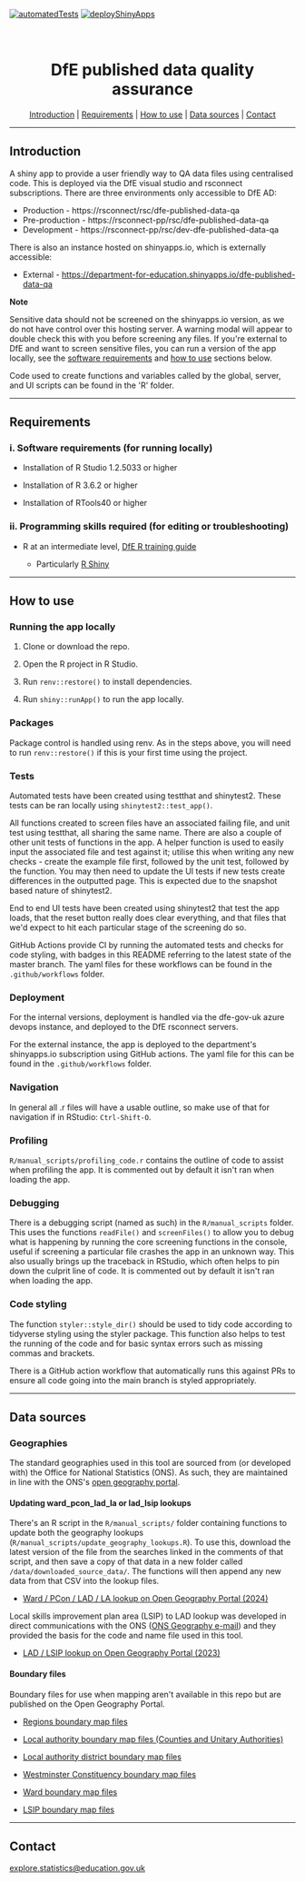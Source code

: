 [![automatedTests](https://github.com/dfe-analytical-services/dfe-published-data-qa/actions/workflows/automatedTests.yaml/badge.svg?branch=master)](https://github.com/dfe-analytical-services/dfe-published-data-qa/actions/workflows/automatedTests.yaml) [![deployShinyApps](https://github.com/dfe-analytical-services/dfe-published-data-qa/actions/workflows/deployShinyApps.yaml/badge.svg?branch=master)](https://github.com/dfe-analytical-services/dfe-published-data-qa/actions/workflows/deployShinyApps.yaml)

<h1 align="center">
  <br>
  DfE published data quality assurance 
  <br>
</h1>

<p align="center">
  <a href="#introduction">Introduction</a> |
  <a href="#requirements">Requirements</a> |
  <a href="#how-to-use">How to use</a> |
  <a href="#data-sources">Data sources</a> |
  <a href="#contact">Contact</a>
</p>

---

## Introduction 

A shiny app to provide a user friendly way to QA data files using centralised code. This is deployed via the DfE visual studio and rsconnect subscriptions. There are three environments only accessible to DfE AD:

- Production - https://rsconnect/rsc/dfe-published-data-qa
- Pre-production - https://rsconnect-pp/rsc/dfe-published-data-qa
- Development - https://rsconnect-pp/rsc/dev-dfe-published-data-qa

There is also an instance hosted on shinyapps.io, which is externally accessible:

- External - https://department-for-education.shinyapps.io/dfe-published-data-qa

**Note**

Sensitive data should not be screened on the shinyapps.io version, as we do not have control over this hosting server. A warning modal will appear to double check this with you before screening any files. If you're external to DfE and want to screen sensitive files, you can run a version of the app locally, see the [software requirements](#requirements) and [how to use](#how-to-use) sections below.

Code used to create functions and variables called by the global, server, and UI scripts can be found in the 'R' folder.

---

## Requirements


### i. Software requirements (for running locally)

- Installation of R Studio 1.2.5033 or higher

- Installation of R 3.6.2 or higher

- Installation of RTools40 or higher

### ii. Programming skills required (for editing or troubleshooting)

- R at an intermediate level, [DfE R training guide](https://dfe-analytical-services.github.io/r-training-course/)

  - Particularly [R Shiny](https://shiny.rstudio.com/)
  
---

## How to use

### Running the app locally

1. Clone or download the repo. 

2. Open the R project in R Studio.

3. Run `renv::restore()` to install dependencies.

4. Run `shiny::runApp()` to run the app locally.

### Packages

Package control is handled using renv. As in the steps above, you will need to run `renv::restore()` if this is your first time using the project.

### Tests

Automated tests have been created using testthat and shinytest2. These tests can be ran locally using `shinytest2::test_app()`. 

All functions created to screen files have an associated failing file, and unit test using testthat, all sharing the same name. There are also a couple of other unit tests of functions in the app. A helper function is used to easily input the associated file and test against it; utilise this when writing any new checks - create the example file first, followed by the unit test, followed by the function. You may then need to update the UI tests if new tests create differences in the outputted page. This is expected due to the snapshot based nature of shinytest2.

End to end UI tests have been created using shinytest2 that test the app loads, that the reset button really does clear everything, and that files that we'd expect to hit each particular stage of the screening do so.

GitHub Actions provide CI by running the automated tests and checks for code styling, with badges in this README referring to the latest state of the master branch. The yaml files for these workflows can be found in the `.github/workflows` folder.

### Deployment

For the internal versions, deployment is handled via the dfe-gov-uk azure devops instance, and deployed to the DfE rsconnect servers.

For the external instance, the app is deployed to the department's shinyapps.io subscription using GitHub actions. The yaml file for this can be found in the `.github/workflows` folder.

### Navigation

In general all .r files will have a usable outline, so make use of that for navigation if in RStudio: `Ctrl-Shift-O`.

### Profiling

`R/manual_scripts/profiling_code.r` contains the outline of code to assist when profiling the app. It is commented out by default it isn't ran when loading the app.

### Debugging

There is a debugging script (named as such) in the `R/manual_scripts` folder. This uses the functions `readFile()` and `screenFiles()` to allow you to debug what is happening by running the core screening functions in the console, useful if screening a particular file crashes the app in an unknown way. This also usually brings up the traceback in RStudio, which often helps to pin down the culprit line of code. It is commented out by default it isn't ran when loading the app.

### Code styling

The function `styler::style_dir()` should be used to tidy code according to tidyverse styling using the styler package. This function also helps to test the running of the code and for basic syntax errors such as missing commas and brackets.

There is a GitHub action workflow that automatically runs this against PRs to ensure all code going into the main branch is styled appropriately.

---

## Data sources

### Geographies

The standard geographies used in this tool are sourced from (or developed with) the Office for National Statistics (ONS). As such, they are maintained in line with the ONS's [open geography portal](https://geoportal.statistics.gov.uk/). 

#### Updating ward_pcon_lad_la or lad_lsip lookups

There's an R script in the `R/manual_scripts/` folder containing functions to update both the geography lookups (`R/manual_scripts/update_geography_lookups.R`). To use this, download the latest version of the file from the searches linked in the comments of that script, and then save a copy of that data in a new folder called `/data/downloaded_source_data/`. The functions will then append any new data from that CSV into the lookup files.

* [Ward / PCon / LAD / LA lookup on Open Geography Portal (2024)](https://geoportal.statistics.gov.uk/datasets/62eb9df29a2f4521b5076a419ff9a47e_0/explore)

Local skills improvement plan area (LSIP) to LAD lookup was developed in direct communications with the ONS ([ONS Geography e-mail](mailto:ONS.Geography@ons.gov.uk)) and they provided the basis for the code and name file used in this tool. 

* [LAD / LSIP lookup on Open Geography Portal (2023)](https://geoportal.statistics.gov.uk/datasets/effcab9660fd4375baaed44c2bd23719_0/explore?q=local%20skills%20lad)

#### Boundary files

Boundary files for use when mapping aren't available in this repo but are published on the Open Geography Portal. 

* [Regions boundary map files](https://geoportal.statistics.gov.uk/search?q=BDY_RGN&sort=Title%7Ctitle%7Casc)

* [Local authority boundary map files (Counties and Unitary Authorities)](https://geoportal.statistics.gov.uk/search?q=BDY_CTYUA&sort=Date%20Created%7Ccreated%7Cdesc)

* [Local authority district boundary map files](https://geoportal.statistics.gov.uk/search?q=BDY_LAD&sort=Date%20Created%7Ccreated%7Cdesc)

* [Westminster Constituency boundary map files](https://geoportal.statistics.gov.uk/search?q=BDY_PCON&sort=Date%20Created%7Ccreated%7Cdesc)

* [Ward boundary map files](https://geoportal.statistics.gov.uk/search?q=BDY_WD&sort=Title%7Ctitle%7Casc)

* [LSIP boundary map files](https://geoportal.statistics.gov.uk/search?collection=Dataset&sort=name&tags=all(BDY_LSIP%2CAUG_2023))

---

## Contact

explore.statistics@education.gov.uk
